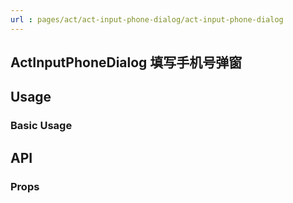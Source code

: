 ```yaml
---
url : pages/act/act-input-phone-dialog/act-input-phone-dialog
---
```


## ActInputPhoneDialog 填写手机号弹窗


## Usage

### Basic Usage

## API

### Props

